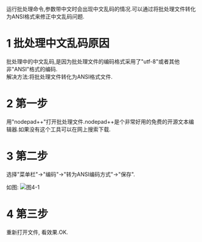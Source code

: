 <div class="jumbotron">
	<p>运行批处理命令,参数带中文时会出现中文乱码的情况.可以通过将批处理文件转化为ANSI格式来修正中文乱码问题.</p>
</div>

1 批处理中文乱码原因
===

批处理中的中文乱码,是因为批处理文件的编码格式采用了"utf-8"或者其他非"ANSI"格式的编码.   
解决方法:将批处理文件转化为ANSI格式文件.
	
2 第一步
===

用"nodepad++"打开批处理文件.nodepad++是个非常好用的免费的开源文本编辑器.如果没有这个工具可以在网上搜索下载.

3 第二步
===

选择"菜单栏"->"编码"->"转为ANSI编码方式"->"保存".

如图:
![图4-1](http://localhost/img/windows/basic/4-1.png)

4 第三步
===

重新打开文件, 看效果.OK.